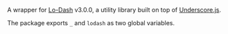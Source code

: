 A wrapper for [Lo-Dash](http://lodash.com) v3.0.0, a utility library built on top of [Underscore.js](http://underscorejs.org).

The package exports `_` and `lodash` as two global variables.
